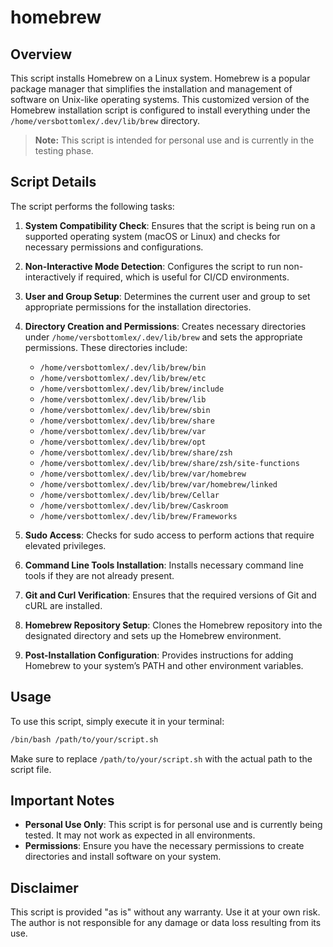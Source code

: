# homebrew

## Overview

This script installs Homebrew on a Linux system. Homebrew is a popular package manager that simplifies the installation and management of software on Unix-like operating systems. This customized version of the Homebrew installation script is configured to install everything under the `/home/versbottomlex/.dev/lib/brew` directory. 

> **Note:** This script is intended for personal use and is currently in the testing phase.

## Script Details

The script performs the following tasks:

1. **System Compatibility Check**: Ensures that the script is being run on a supported operating system (macOS or Linux) and checks for necessary permissions and configurations.

2. **Non-Interactive Mode Detection**: Configures the script to run non-interactively if required, which is useful for CI/CD environments.

3. **User and Group Setup**: Determines the current user and group to set appropriate permissions for the installation directories.

4. **Directory Creation and Permissions**: Creates necessary directories under `/home/versbottomlex/.dev/lib/brew` and sets the appropriate permissions. These directories include:
    - `/home/versbottomlex/.dev/lib/brew/bin`
    - `/home/versbottomlex/.dev/lib/brew/etc`
    - `/home/versbottomlex/.dev/lib/brew/include`
    - `/home/versbottomlex/.dev/lib/brew/lib`
    - `/home/versbottomlex/.dev/lib/brew/sbin`
    - `/home/versbottomlex/.dev/lib/brew/share`
    - `/home/versbottomlex/.dev/lib/brew/var`
    - `/home/versbottomlex/.dev/lib/brew/opt`
    - `/home/versbottomlex/.dev/lib/brew/share/zsh`
    - `/home/versbottomlex/.dev/lib/brew/share/zsh/site-functions`
    - `/home/versbottomlex/.dev/lib/brew/var/homebrew`
    - `/home/versbottomlex/.dev/lib/brew/var/homebrew/linked`
    - `/home/versbottomlex/.dev/lib/brew/Cellar`
    - `/home/versbottomlex/.dev/lib/brew/Caskroom`
    - `/home/versbottomlex/.dev/lib/brew/Frameworks`

5. **Sudo Access**: Checks for sudo access to perform actions that require elevated privileges.

6. **Command Line Tools Installation**: Installs necessary command line tools if they are not already present.

7. **Git and Curl Verification**: Ensures that the required versions of Git and cURL are installed.

8. **Homebrew Repository Setup**: Clones the Homebrew repository into the designated directory and sets up the Homebrew environment.

9. **Post-Installation Configuration**: Provides instructions for adding Homebrew to your system’s PATH and other environment variables.

## Usage

To use this script, simply execute it in your terminal:

```sh
/bin/bash /path/to/your/script.sh
```

Make sure to replace `/path/to/your/script.sh` with the actual path to the script file.

## Important Notes

- **Personal Use Only**: This script is for personal use and is currently being tested. It may not work as expected in all environments.
- **Permissions**: Ensure you have the necessary permissions to create directories and install software on your system.

## Disclaimer

This script is provided "as is" without any warranty. Use it at your own risk. The author is not responsible for any damage or data loss resulting from its use.